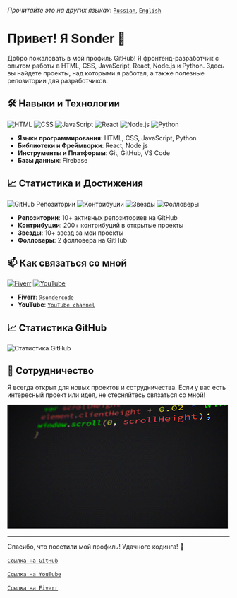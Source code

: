 _Прочитайте это на других языках_: [`Russian`](README.ru.md), [`English`](README.md)

# Привет! Я Sonder 👋

Добро пожаловать в мой профиль GitHub! Я фронтенд-разработчик с опытом работы в HTML, CSS, JavaScript, React, Node.js и Python. Здесь вы найдете проекты, над которыми я работал, а также полезные репозитории для разработчиков.

## 🛠️ Навыки и Технологии

![HTML](https://img.shields.io/badge/HTML-5-orange)
![CSS](https://img.shields.io/badge/CSS-3-blue)
![JavaScript](https://img.shields.io/badge/JavaScript-ES6-yellow)
![React](https://img.shields.io/badge/React-17.0-blue)
![Node.js](https://img.shields.io/badge/Node.js-14.0-green)
![Python](https://img.shields.io/badge/Python-3.9-blue)

- **Языки программирования**: HTML, CSS, JavaScript, Python
- **Библиотеки и Фреймворки**: React, Node.js
- **Инструменты и Платформы**: Git, GitHub, VS Code
- **Базы данных**: Firebase

## 📈 Статистика и Достижения

![GitHub Репозитории](https://img.shields.io/badge/GitHub%20Repositories-10+-blue)
![Контрибуции](https://img.shields.io/badge/Contributions-200%2B-brightgreen)
![Звезды](https://img.shields.io/badge/Stars-10%2B-yellow)
![Фолловеры](https://img.shields.io/badge/Followers-2-blueviolet)

- **Репозитории**: 10+ активных репозиториев на GitHub 
- **Контрибуции**: 200+ контрибуций в открытые проекты
- **Звезды**: 10+ звезд за мои проекты
- **Фолловеры**: 2 фолловера на GitHub

## 📫 Как связаться со мной

[![Fiverr](https://img.shields.io/badge/Fiverr-Profile-green)](https://www.fiverr.com/sondercode?up_rollout=true)
[![YouTube](https://img.shields.io/badge/youtube-@SonderCode-red)](https://www.youtube.com/@SonderCode)


- **Fiverr**: [`@sondercode`](https://www.fiverr.com/sondercode?up_rollout=true)
- **YouTube**: [`YouTube channel`](https://www.youtube.com/@SonderCode)


## 📈 Статистика GitHub

![Статистика GitHub](https://github-readme-stats.vercel.app/api?username=S0nder9&show_icons=true&theme=radical)


## 🤝 Сотрудничество

Я всегда открыт для новых проектов и сотрудничества. Если у вас есть интересный проект или идея, не стесняйтесь связаться со мной!

[![Gif1](assets/bJk.gif)](assets/bJk.gif)

---

Спасибо, что посетили мой профиль! Удачного кодинга! 🚀

[`Ссылка на GitHub`](https://github.com/S0nder9)

[`Ссылка на YouTube`](https://www.youtube.com/@SonderCode)

[`Ссылка на Fiverr`](https://www.fiverr.com/sondercode?up_rollout=true)
